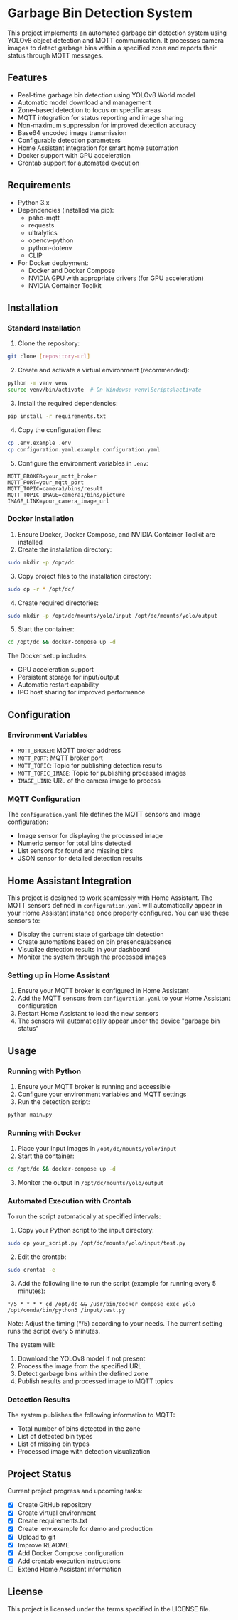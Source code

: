 # Garbage Bin Detection System

This project implements an automated garbage bin detection system using YOLOv8 object detection and MQTT communication. It processes camera images to detect garbage bins within a specified zone and reports their status through MQTT messages.

## Features

- Real-time garbage bin detection using YOLOv8 World model
- Automatic model download and management
- Zone-based detection to focus on specific areas
- MQTT integration for status reporting and image sharing
- Non-maximum suppression for improved detection accuracy
- Base64 encoded image transmission
- Configurable detection parameters
- Home Assistant integration for smart home automation
- Docker support with GPU acceleration
- Crontab support for automated execution

## Requirements

- Python 3.x
- Dependencies (installed via pip):
  - paho-mqtt
  - requests
  - ultralytics
  - opencv-python
  - python-dotenv
  - CLIP
- For Docker deployment:
  - Docker and Docker Compose
  - NVIDIA GPU with appropriate drivers (for GPU acceleration)
  - NVIDIA Container Toolkit

## Installation

### Standard Installation

1. Clone the repository:
```bash
git clone [repository-url]
```

2. Create and activate a virtual environment (recommended):
```bash
python -m venv venv
source venv/bin/activate  # On Windows: venv\Scripts\activate
```

3. Install the required dependencies:
```bash
pip install -r requirements.txt
```

4. Copy the configuration files:
```bash
cp .env.example .env
cp configuration.yaml.example configuration.yaml
```

5. Configure the environment variables in `.env`:
```
MQTT_BROKER=your_mqtt_broker
MQTT_PORT=your_mqtt_port
MQTT_TOPIC=camera1/bins/result
MQTT_TOPIC_IMAGE=camera1/bins/picture
IMAGE_LINK=your_camera_image_url
```

### Docker Installation

1. Ensure Docker, Docker Compose, and NVIDIA Container Toolkit are installed
2. Create the installation directory:
```bash
sudo mkdir -p /opt/dc
```
3. Copy project files to the installation directory:
```bash
sudo cp -r * /opt/dc/
```
4. Create required directories:
```bash
sudo mkdir -p /opt/dc/mounts/yolo/input /opt/dc/mounts/yolo/output
```
5. Start the container:
```bash
cd /opt/dc && docker-compose up -d
```

The Docker setup includes:
- GPU acceleration support
- Persistent storage for input/output
- Automatic restart capability
- IPC host sharing for improved performance

## Configuration

### Environment Variables

- `MQTT_BROKER`: MQTT broker address
- `MQTT_PORT`: MQTT broker port
- `MQTT_TOPIC`: Topic for publishing detection results
- `MQTT_TOPIC_IMAGE`: Topic for publishing processed images
- `IMAGE_LINK`: URL of the camera image to process

### MQTT Configuration

The `configuration.yaml` file defines the MQTT sensors and image configuration:
- Image sensor for displaying the processed image
- Numeric sensor for total bins detected
- List sensors for found and missing bins
- JSON sensor for detailed detection results

## Home Assistant Integration

This project is designed to work seamlessly with Home Assistant. The MQTT sensors defined in `configuration.yaml` will automatically appear in your Home Assistant instance once properly configured. You can use these sensors to:

- Display the current state of garbage bin detection
- Create automations based on bin presence/absence
- Visualize detection results in your dashboard
- Monitor the system through the processed images

### Setting up in Home Assistant

1. Ensure your MQTT broker is configured in Home Assistant
2. Add the MQTT sensors from `configuration.yaml` to your Home Assistant configuration
3. Restart Home Assistant to load the new sensors
4. The sensors will automatically appear under the device "garbage bin status"

## Usage

### Running with Python

1. Ensure your MQTT broker is running and accessible
2. Configure your environment variables and MQTT settings
3. Run the detection script:
```bash
python main.py
```

### Running with Docker

1. Place your input images in `/opt/dc/mounts/yolo/input`
2. Start the container:
```bash
cd /opt/dc && docker-compose up -d
```
3. Monitor the output in `/opt/dc/mounts/yolo/output`

### Automated Execution with Crontab

To run the script automatically at specified intervals:

1. Copy your Python script to the input directory:
```bash
sudo cp your_script.py /opt/dc/mounts/yolo/input/test.py
```

2. Edit the crontab:
```bash
sudo crontab -e
```

3. Add the following line to run the script (example for running every 5 minutes):
```
*/5 * * * * cd /opt/dc && /usr/bin/docker compose exec yolo /opt/conda/bin/python3 /input/test.py
```

Note: Adjust the timing (*/5) according to your needs. The current setting runs the script every 5 minutes.

The system will:
1. Download the YOLOv8 model if not present
2. Process the image from the specified URL
3. Detect garbage bins within the defined zone
4. Publish results and processed image to MQTT topics

### Detection Results

The system publishes the following information to MQTT:
- Total number of bins detected in the zone
- List of detected bin types
- List of missing bin types
- Processed image with detection visualization

## Project Status

Current project progress and upcoming tasks:

- [x] Create GitHub repository
- [x] Create virtual environment
- [x] Create requirements.txt
- [x] Create .env.example for demo and production
- [x] Upload to git
- [x] Improve README
- [x] Add Docker Compose configuration
- [x] Add crontab execution instructions
- [ ] Extend Home Assistant information

## License

This project is licensed under the terms specified in the LICENSE file.
